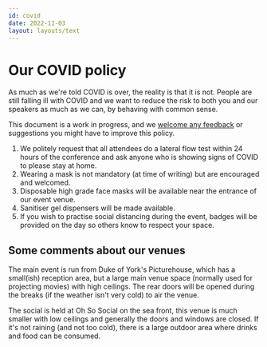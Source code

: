 ```yaml
---
id: covid
date: 2022-11-03
layout: layouts/text
---
```


# Our COVID policy

As much as we're told COVID is over, the reality is that it is not. People are still falling ill with COVID and we want to reduce the risk to both you and our speakers as much as we can, by behaving with common sense.

This document is a work in progress, and we [welcome any feedback](mailto:events@leftlogic.com?subject=covid%20policy) or suggestions you might have to improve this policy.

1. We politely request that all attendees do a lateral flow test within 24 hours of the conference and ask anyone who is showing signs of COVID to please stay at home.
2. Wearing a mask is not mandatory (at time of writing) but are encouraged and welcomed.
3. Disposable high grade face masks will be available near the entrance of our event venue.
4. Sanitiser gel dispensers will be made available.
5. If you wish to practise social distancing during the event, badges will be provided on the day so others know to respect your space.

## Some comments about our venues

The main event is run from Duke of York's Picturehouse, which has a small(ish) reception area, but a large main venue space (normally used for projecting movies) with high ceilings. The rear doors will be opened during the breaks (if the weather isn't very cold) to air the venue.

The social is held at Oh So Social on the sea front, this venue is much smaller with low ceilings and generally the doors and windows are closed. If it's not raining (and not too cold), there is a large outdoor area where drinks and food can be consumed.
